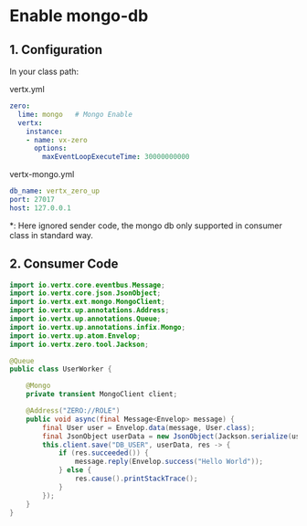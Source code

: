 # Enable mongo-db

## 1. Configuration

In your class path:

vertx.yml

```yaml
zero:
  lime: mongo	# Mongo Enable
  vertx:
    instance:
    - name: vx-zero
      options:
        maxEventLoopExecuteTime: 30000000000
```

vertx-mongo.yml

```yaml
db_name: vertx_zero_up
port: 27017
host: 127.0.0.1
```

*: Here ignored sender code, the mongo db only supported in consumer class in standard way.

## 2. Consumer Code

```java
import io.vertx.core.eventbus.Message;
import io.vertx.core.json.JsonObject;
import io.vertx.ext.mongo.MongoClient;
import io.vertx.up.annotations.Address;
import io.vertx.up.annotations.Queue;
import io.vertx.up.annotations.infix.Mongo;
import io.vertx.up.atom.Envelop;
import io.vertx.zero.tool.Jackson;

@Queue
public class UserWorker {

    @Mongo
    private transient MongoClient client;

    @Address("ZERO://ROLE")
    public void async(final Message<Envelop> message) {
        final User user = Envelop.data(message, User.class);
        final JsonObject userData = new JsonObject(Jackson.serialize(user));
        this.client.save("DB_USER", userData, res -> {
            if (res.succeeded()) {
                message.reply(Envelop.success("Hello World"));
            } else {
                res.cause().printStackTrace();
            }
        });
    }
}
```
